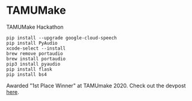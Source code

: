 # TAMUMake
TAMUMake Hackathon  
```
pip install --upgrade google-cloud-speech  
pip install PyAudio  
xcode-select --install  
brew remove portaudio  
brew install portaudio  
pip3 install pyaudio  
pip install flask
pip install bs4
```

Awarded "1st Place Winner" at TAMUmake 2020.
Check out the devpost [here](https://devpost.com/software/braille-iant-o1gcya).
